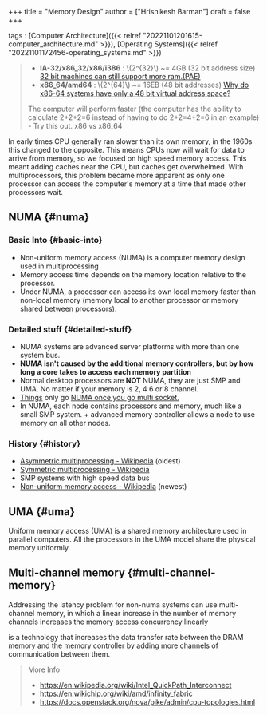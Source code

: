 +++
title = "Memory Design"
author = ["Hrishikesh Barman"]
draft = false
+++

tags
: [Computer Architecture]({{< relref "20221101201615-computer_architecture.md" >}}), [Operating Systems]({{< relref "20221101172456-operating_systems.md" >}})

> -   **IA-32/x86_32/x86/i386** : \\(2^{32}\\) ~= 4GB (32 bit address size) [32 bit machines can still support more ram.(PAE)](https://en.wikipedia.org/wiki/Physical_Address_Extension)
> -   **x86_64/amd64** : \\(2^{64}\\) ~= 16EB (48 bit addresses) [Why do x86-64 systems have only a 48 bit virtual address space?](https://stackoverflow.com/questions/6716946/why-do-x86-64-systems-have-only-a-48-bit-virtual-address-space)
>
> The computer will perform faster (the computer has the ability to calculate 2+2+2=6 instead of having to do 2+2=4+2=6 in an example) - Try this out. x86 vs x86_64

In early times CPU generally ran slower than its own memory, in the 1960s this changed to the opposite. This means CPUs now will wait for data to arrive from memory, so we focused on high speed memory access. This meant adding caches near the CPU, but caches get overwhelmed. With multiprocessors, this problem became more apparent as only one processor can access the computer's memory at a time that made other processors wait.


## NUMA {#numa}


### Basic Into {#basic-into}

-   Non-uniform memory access (NUMA) is a computer memory design used in multiprocessing
-   Memory access time depends on the memory location relative to the processor.
-   Under NUMA, a processor can access its own local memory faster than non-local memory (memory local to another processor or memory shared between processors).


### Detailed stuff {#detailed-stuff}

-   NUMA systems are advanced server platforms with more than one system bus.
-   **NUMA isn't caused by the additional memory controllers, but by how long a core takes to access each memory partition**
-   Normal desktop processors are **NOT** NUMA, they are just SMP and UMA. No matter if your memory is 2, 4 6 or 8 channel.
-   [Things](https://www.redhat.com/en/blog/using-kvm-simulate-numa-configurations-openstack) only go [NUMA once you go multi socket.](https://www.reddit.com/r/hardware/comments/8gkhwp/numa_numa_yeah_how_to_manage_hugecore_counts_in/dycnude/)
-   In NUMA, each node contains processors and memory, much like a small SMP system. + advanced memory controller allows a node to use memory on all other nodes.


### History {#history}

-   [Asymmetric multiprocessing - Wikipedia](https://en.wikipedia.org/wiki/Asymmetric_multiprocessing) (oldest)
-   [Symmetric multiprocessing - Wikipedia](https://en.wikipedia.org/wiki/Symmetric_multiprocessing)
-   SMP systems with high speed data bus
-   [Non-uniform memory access - Wikipedia](https://en.wikipedia.org/wiki/Non-uniform_memory_access) (newest)


## UMA {#uma}

Uniform memory access (UMA) is a shared memory architecture used in parallel computers. All the processors in the UMA model share the physical memory uniformly.


## Multi-channel memory {#multi-channel-memory}

Addressing the latency problem for non-numa systems can use multi-channel memory, in which a linear increase in the number of memory channels increases the memory access concurrency linearly

is a technology that increases the data transfer rate between the DRAM memory and the memory controller by adding more channels of communication between them.

> More Info
>
> -   <https://en.wikipedia.org/wiki/Intel_QuickPath_Interconnect>
> -   <https://en.wikichip.org/wiki/amd/infinity_fabric>
> -   <https://docs.openstack.org/nova/pike/admin/cpu-topologies.html>
